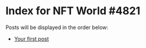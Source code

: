 # Index for NFT World #4821
Posts will be displayed in the order below:

- [Your first post](./001-first.md)

